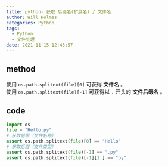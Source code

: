 ```yaml
---
title: python- 获取 后缀名(扩展名) / 文件名
author: Will Holmes
categories: Python
tags:
  - Python
  - 文件处理
date: 2021-11-15 12:43:57
---
```


## method
使用 `os.path.splitext(file)[0]` 可获得 **文件名** 。   
 使用 `os.path.splitext(file)[-1]` 可获得以 `.` 开头的 **文件后缀名** 。
## code
```python
import os
file = "Hello.py"
# 获取前缀（文件名称）
assert os.path.splitext(file)[0] == "Hello"
# 获取后缀（文件类型）
assert os.path.splitext(file)[-1] == ".py"
assert os.path.splitext(file)[-1][1:] == "py"
```

